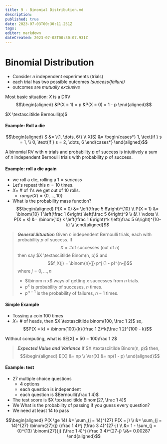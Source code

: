 ```yaml
---
title: 9 - Binomial Distribution.md
description: 
published: true
date: 2023-07-03T00:30:11.251Z
tags: 
editor: markdown
dateCreated: 2023-07-03T00:30:07.931Z
---
```


# Binomial Distribution
- Consider $n$ independent experiments (trials)
- each trial has two possible outcomes *(success/failure)*
- outcomes are *mutually exclusive*

Most basic situation:
$X$ is a DRV
$$\begin{aligned}
	&P(X = 1) = p &P(X = 0) = 1 - p
\end{aligned}$$

$X \textasciitilde Bernoulli(p)$

#### Example: Roll a die
$$\begin{aligned}
	S &= \{1, \dots, 6\} \\
	X(S) &= \begin{cases*}
		1, \text{if } s = 1, \\
		0, \text{if } s = 2, \dots, 6
	\end{cases*}
\end{aligned}$$

A binomial RV with $n$ trials and probability $p$ of success is intuitively a sum of $n$ independent Bernoulli trials with probability $p$ of success.

#### Example: roll a die again
- we roll a die, rolling a $1 = success$
- Let's repeat this $n = 10$ times.
- $X =$ # of 1's we get out of 10 rolls.
	- $range(X) = \{0, \dots, 10\}$
- What is the probability mass function?
$$\begin{aligned}
	P(X = 0) &= \left(\frac 5 6\right)^{10} \\
	P(X = 1) &= \binom{10} 1 \left(\frac 1 6\right) \left(\frac 5 6\right)^9 \\
	&\ \ \vdots \\
	P(X = k) &= \binom{10} k \left(\frac 1 6\right)^k \left(\frac 5 6\right)^{10-k} \\
\end{aligned}$$


> ***General Situation***
> Given $n$ independent Bernoulli trials, each with probability $p$ of success. If 
> $$X = \text{\# of successes (out of $n$)}$$
> then say $X \textasciitilde Binom(n, p)$ and
> $$f_X(j) = \binom{n}{j} p^j (1 - p)^{n-j}$$
> where $j = 0, \dots, n$
> - $\binom n x$ ways of getting $x$ successes from $n$ trials.
> - $p^x$ is probability of succeses, $n$ times.
> - $p^{n-1}$ is the probability of failures, $n-1$ times.

#### Simple Example
- Tossing a coin 100 times
- $X =$ # of heads, then $X \textasciitilde binom(100, \frac 1 2)$ so,
$$P(X = k) = \binom{100}{k}(\frac 1 2)^k(\frac 1 2)^{100 - k}$$

Without computing, what is $E[X] = 50 = 100\frac 1 2$

> ***Expected Value and Variance***
> If $X \textasciitilde Binom(n, p)$ then,
> $$\begin{aligned}
> 	E[X] &= np \\
> 	Var(X) &= np(1 - p)
> \end{aligned}$$

#### Example: test
- 27 multiple choice questions
	- 4 options
	- each question is independent
	- each question is $Bernoulli(\frac 1 4)$
- The test score is $X \textasciitilde Binom(27, \frac 1 4)$
- We What is the probability of passing if you guess every question?
- We need at least 14 to pass

$$\begin{aligned}
	P(X \ge 14) &= \sum_{j = 14}^{27} P(X = j) \\
	&= \sum_{j = 14}^{27} \binom{27}{j} (\frac 1 4)^j (\frac 3 4)^{27-j} \\
	&= 1 - \sum_{j = 0}^{13} \binom{27}{j} (\frac 1 4)^j (\frac 3 4)^{27-j}
	\\&= 0.00287
\end{aligned}$$

